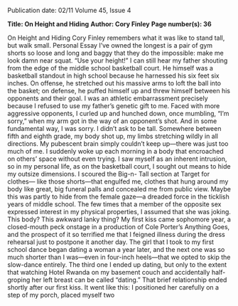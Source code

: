 Publication date: 02/11
Volume 45, Issue 4

**Title: On Height and Hiding**
**Author: Cory Finley**
**Page number(s): 36**

On Height 
and Hiding
Cory Finley remembers what it was 
like to stand tall, but walk small.
   Personal Essay
I’ve owned the longest is a pair of 
gym shorts so loose and long and 
baggy that they do the impossible: 
make me look damn near squat. 
“Use your height!” I can 
still hear my father shouting from the 
edge of the middle school basketball 
court.  He himself was a basketball 
standout in high school because he 
harnessed his six feet six inches. On 
offense, he stretched out his massive 
arms to loft the ball into the basket; 
on defense, he puffed himself up 
and threw himself between his 
opponents and their goal.  I was 
an athletic embarrassment precisely 
because I refused to use my father’s 
genetic gift to me.  Faced with more 
aggressive opponents, I curled up 
and hunched down, once mumbling, 
“I’m sorry,” when my arm got in 
the way of an opponent’s shot. 
And in some fundamental 
way, I was sorry.  I didn’t ask to be tall. 
Somewhere between fifth and eighth 
grade, my body shot up, my limbs 
stretching wildly in all directions. 
My pubescent brain simply couldn’t 
keep up—there was just too much 
of me. I suddenly woke up each 
morning in a body that encroached 
on others’ space without even 
trying.  I saw myself as an inherent 
intrusion, so in my personal life, as 
on the basketball court, I sought 
out means to hide my outsize 
dimensions.  I scoured the Big-n-
Tall section at Target for clothes—
like those shorts—that engulfed 
me, clothes that hung around my 
body like great, big funeral palls 
and concealed me from public view. 
Maybe this was partly 
to hide from the female gaze—a 
dreaded force in the ticklish years 
of middle school.  The few times 
that a member of the opposite sex 
expressed interest in my physical 
properties, I assumed that she was 
joking. This body? This awkward 
lanky thing?  My first kiss came 
sophomore year, a closed-mouth 
peck onstage in a production of 
Cole Porter’s Anything Goes, and the 
prospect of it so terrified me that 
I feigned illness during the dress 
rehearsal just to postpone it another 
day.  The girl that I took to my first 
school dance began dating a woman 
a year later, and the next one was so 
much shorter than I was—even in 
four-inch heels—that we opted to 
skip the slow-dance entirely.  The 
third one I ended up dating, but 
only to the extent that watching 
Hotel Rwanda on my basement 
couch and accidentally half-groping 
her left breast can be called “dating.” 
That brief relationship ended shortly 
after our first kiss.  It went like this: 
I positioned her carefully on a step 
of my porch, placed myself two